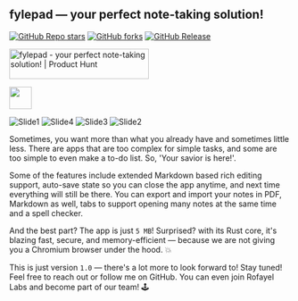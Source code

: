 ## fylepad — your perfect note-taking solution!

<a href="https://github.com/imrofayel/fylepad/stargazers"><img src="https://img.shields.io/github/stars/imrofayel/fylepad" alt="GitHub Repo stars"/></a>
<a href="https://github.com/imrofayel/fylepad/network/members"><img src="https://img.shields.io/github/forks/imrofayel/fylepad" alt="GitHub forks"/></a>
<a href="https://github.com/imrofayel/fylepad/releases"><img src="https://img.shields.io/github/v/release/imrofayel/fylepad" alt="GitHub Release"/></a>

<a href="https://www.producthunt.com/posts/fylepad?embed=true&utm_source=badge-featured&utm_medium=badge&utm_souce=badge-fylepad" target="_blank"><img src="https://api.producthunt.com/widgets/embed-image/v1/featured.svg?post_id=491117&theme=light" alt="fylepad - your&#0032;perfect&#0032;note&#0045;taking&#0032;solution&#0033; | Product Hunt" style="width: 250px; height: 54px;" width="250" height="54" /></a>

<a href="https://github.com/imrofayel/fylepad/releases/tag/Windows"><img src="https://github.com/user-attachments/assets/9c531f25-86ad-4400-95a0-cba58c69529f" height="40" weight="40"></a>

![Slide1](https://github.com/user-attachments/assets/70d22729-5781-4396-a96c-e8216694629f)
![Slide4](https://github.com/user-attachments/assets/1f969e3a-26bc-4da4-979b-8963e51c8a4c)
![Slide3](https://github.com/user-attachments/assets/c9ac5772-b53a-4649-8010-538f390961ca)
![Slide2](https://github.com/user-attachments/assets/206042b6-090b-400d-878c-2d67e1050bd0)

Sometimes, you want more than what you already have and sometimes little less. There are apps that are too complex for simple tasks, and some are too simple to even make a to-do list. So, 'Your savior is here!'.

Some of the features include extended Markdown based rich editing support, auto-save state so you can close the app anytime, and next time everything will still be there. You can export and import your notes in PDF, Markdown as well, tabs to support opening many notes at the same time and a spell checker.

And the best part? The app is just `5 MB`! Surprised? with its Rust core, it's blazing fast, secure, and memory-efficient — because we are not giving you a Chromium browser under the hood. 💥

This is just version `1.0` — there's a lot more to look forward to! Stay tuned! Feel free to reach out or follow me on GitHub. You can even join Rofayel Labs and become part of our team! 🕹️


